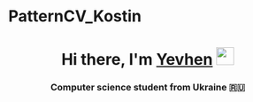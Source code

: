# PatternCV_Kostin
<h1 align="center">Hi there, I'm <a href="https://www.facebook.com/the.amazing.eugene" target="_blank">Yevhen</a> 
<img src="https://tenor.com/iTX0uXpfx12.gif" height="32"/></h1>
<h3 align="center">Computer science student from Ukraine 🇷🇺</h3>
